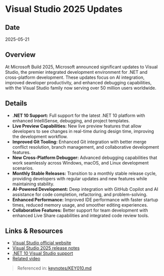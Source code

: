 # Visual Studio 2025 Updates

## Date
2025-05-21

## Overview
At Microsoft Build 2025, Microsoft announced significant updates to Visual Studio, the premier integrated development environment for .NET and cross-platform development. These updates focus on AI integration, improved developer productivity, and enhanced debugging capabilities, with the Visual Studio family now serving over 50 million users worldwide.

## Details
- **.NET 10 Support:** Full support for the latest .NET 10 platform with enhanced IntelliSense, debugging, and project templates.
- **Live Preview Capabilities:** New live preview features that allow developers to see changes in real-time during design time, improving the development workflow.
- **Improved Git Tooling:** Enhanced Git integration with better merge conflict resolution, branch management, and collaborative development features.
- **New Cross-Platform Debugger:** Advanced debugging capabilities that work seamlessly across Windows, macOS, and Linux development scenarios.
- **Monthly Stable Releases:** Transition to a monthly stable release cycle, providing developers with regular updates and new features while maintaining stability.
- **AI-Powered Development:** Deep integration with GitHub Copilot and AI assistance for code completion, refactoring, and problem-solving.
- **Enhanced Performance:** Improved IDE performance with faster startup times, reduced memory usage, and smoother editing experiences.
- **Collaborative Features:** Better support for team development with enhanced Live Share capabilities and integrated code review tools.

## Links & Resources
- [Visual Studio official website](https://visualstudio.microsoft.com/)
- [Visual Studio 2025 release notes](https://docs.microsoft.com/visualstudio/releases/)
- [.NET 10 Visual Studio support](https://docs.microsoft.com/visualstudio/ide/dotnet-10-support)
- [Related video](https://build.microsoft.com/en-US/ondemand/visual-studio-updates)

> Referenced in: [keynotes/KEY010.md](../keynotes/KEY010/KEY010-transcript-based-report.md)